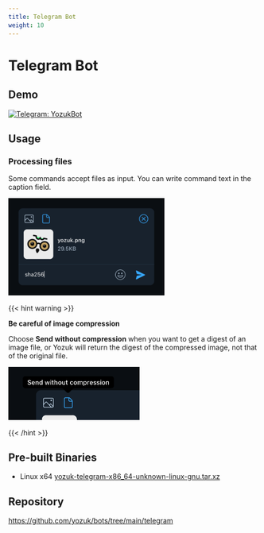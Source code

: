 ```yaml
---
title: Telegram Bot
weight: 10
---
```


# Telegram Bot

## Demo

 [![Telegram: YozukBot](https://img.shields.io/badge/Telegram-@YozukBot-blue?logo=telegram)](https://t.me/YozukBot)

## Usage

### Processing files

Some commands accept files as input. You can write command text in the caption field.

<img alt="File upload dialog" src="/images/yozuk-telegram-file.png" width="314" />

{{< hint warning >}}

**Be careful of image compression**

Choose **Send without compression** when you want to get a digest of an image file,
or Yozuk will return the digest of the compressed image, not that of the original file.

<img alt="Send without compression option" src="/images/yozuk-telegram-compression.png" width="264" />

{{< /hint >}}


## Pre-built Binaries

- Linux x64 [yozuk-telegram-x86_64-unknown-linux-gnu.tar.xz](https://github.com/yozuk/bots/releases/latest/download/yozuk-telegram-x86_64-unknown-linux-gnu.tar.xz)

## Repository

https://github.com/yozuk/bots/tree/main/telegram
